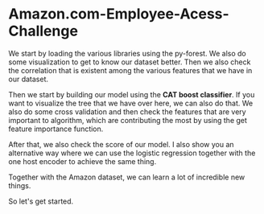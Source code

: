 # Amazon.com-Employee-Acess-Challenge


We start by loading the various libraries using the py-forest.
We also do some visualization to get to know our dataset better.
Then we also check the correlation that is existent among the various features that we have in our dataset.

Then we start by building our model using the **CAT boost classifier**.
If you want to visualize the tree that we have over here, we can also do that.
We also do some cross validation and then check the features that are very important to algorithm,
which are contributing the most by using the get feature importance function.

After that, we also check the score of our model.
I also show you an alternative way where we can use the logistic regression together with the one host
encoder to achieve the same thing.


Together with the Amazon dataset, we can learn a lot of incredible new things.

So let's get started.
